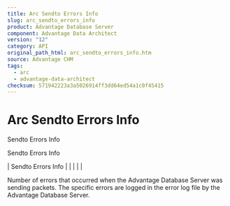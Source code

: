 ```yaml
---
title: Arc Sendto Errors Info
slug: arc_sendto_errors_info
product: Advantage Database Server
component: Advantage Data Architect
version: "12"
category: API
original_path_html: arc_sendto_errors_info.htm
source: Advantage CHM
tags:
  - arc
  - advantage-data-architect
checksum: 571942223a3a5026914ff3dd64ed54a1c0f45415
---
```


# Arc Sendto Errors Info

Sendto Errors Info

Sendto Errors Info

| Sendto Errors Info |  |  |  |  |

Number of errors that occurred when the Advantage Database Server was sending packets. The specific errors are logged in the error log file by the Advantage Database Server.

